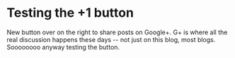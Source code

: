 # Testing the +1 button

New button over on the right to share posts on Google+. G+ is where all the real discussion happens these days -- not just on this blog, most blogs. Soooooooo anyway testing the button.
